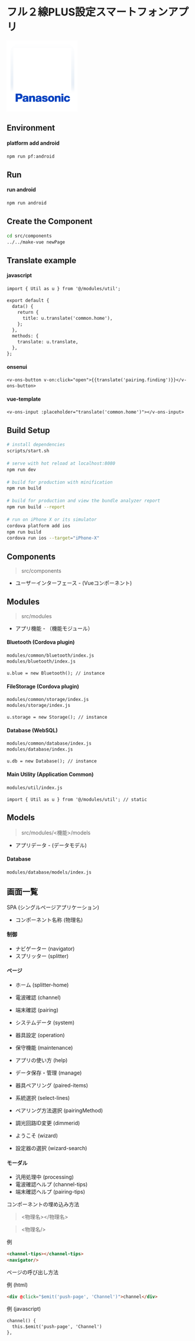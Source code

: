 # フル２線PLUS設定スマートフォンアプリ

![Screenshot](src/assets/logo.png)

## Environment

#### platform add android
```bash
npm run pf:android
```

## Run

#### run android
```bash
npm run android
```

## Create the Component
```bash
cd src/components
../../make-vue newPage
```

## Translate example

#### javascript
```es2015
import { Util as u } from '@/modules/util';

export default {
  data() {
    return {
      title: u.translate('common.home'),
    };
  },
  methods: {
    translate: u.translate,
  },
};

```

#### onsenui
```onsenui
<v-ons-button v-on:click="open">{{translate('pairing.finding')}}</v-ons-button>
```

#### vue-template
```vue-template
<v-ons-input :placeholder="translate('common.home')"></v-ons-input>
```

## Build Setup

```bash
# install dependencies
scripts/start.sh

# serve with hot reload at localhost:8080
npm run dev

# build for production with minification
npm run build

# build for production and view the bundle analyzer report
npm run build --report

# run on iPhone X or its simulator
cordova platform add ios
npm run build
cordova run ios --target="iPhone-X"
```

## Components
> src/components

* ユーザーインターフェース - (Vueコンポーネント)

## Modules
> src/modules

* アプリ機能 - （機能モジュール）

#### Bluetooth (Cordova plugin)
```pre
modules/common/bluetooth/index.js
modules/bluetooth/index.js

u.blue = new Bluetooth(); // instance
```

#### FileStorage (Cordova plugin)
```pre
modules/common/storage/index.js
modules/storage/index.js

u.storage = new Storage(); // instance
```

#### Database (WebSQL)
```pre
modules/common/database/index.js
modules/database/index.js

u.db = new Database(); // instance
```

#### Main Utility (Application Common)
```pre
modules/util/index.js

import { Util as u } from '@/modules/util'; // static
```

## Models
> src/modules/<機能>/models

* アプリデータ - (データモデル)

#### Database
```pre
modules/database/models/index.js
```

## 画面一覧

SPA (シングルページアプリケーション)

* コンポーネント名称 (物理名)

#### 制御
* ナビゲーター (navigator)
* スプリッター (splitter)

#### ページ
* ホーム (splitter-home)
* 電波確認 (channel)
* 端末確認 (pairing)
* システムデータ (system)
* 器具設定 (operation)
* 保守機能 (maintenance)
* アプリの使い方 (help)
* データ保存・管理 (manage)

* 器具ペアリング (paired-items)
* 系統選択 (select-lines)
* ペアリング方法選択 (pairingMethod)
* 調光回路ID変更 (dimmerid)
* ようこそ (wizard)
* 設定器の選択 (wizard-search)

#### モーダル
* 汎用処理中 (processing)
* 電波確認ヘルプ (channel-tips)
* 端末確認ヘルプ (pairing-tips)

コンポーネントの埋め込み方法

> <物理名></物理名>

> <物理名/>

例
```html
<channel-tips></channel-tips>
<navigator/>
```

ページの呼び出し方法

例 (html)
```html
<div @click="$emit('push-page', 'Channel')">channel</div>
```

例 (javascript)
```es6
channel() {
  this.$emit('push-page', 'Channel')
},
```
